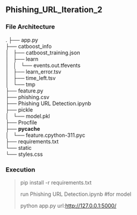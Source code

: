 ## Phishing_URL_Iteration_2
### File Architecture ###

.
├── app.py                
├── catboost_info        
│   ├── catboost_training.json                        
│   ├── learn            
│   │   └── events.out.tfevents        
│   ├── learn_error.tsv        
│   ├── time_left.tsv        
│   └── tmp        
├── feature.py        
├── phishing.csv        
├── Phishing URL Detection.ipynb        
├── pickle        
│   └── model.pkl        
├── Procfile        
├── __pycache__        
│   └── feature.cpython-311.pyc        
├── requirements.txt            
└── static            
    └── styles.css            
    
### Execution ###
> pip install -r requirements.txt
> 
> run Phishing URL Detection.ipynb #for model
>  
> python app.py
url:http://127.0.0.1:5000/
